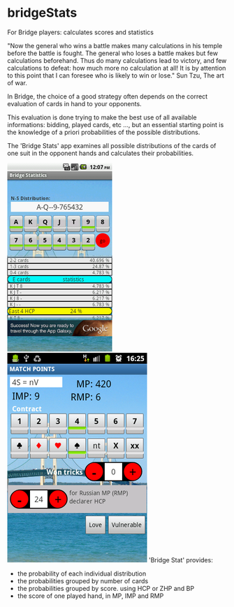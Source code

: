 # bridgeStats
For Bridge players: calculates scores and statistics

"Now the general who wins a battle makes many calculations in his temple before the battle is fought. 
The general who loses a battle makes but few calculations beforehand. 
Thus do many calculations lead to victory, and few calculations to defeat: how much more no calculation at all! 
It is by attention to this point that I can foresee who is likely to win or lose." 
  Sun Tzu, The art of war.

In Bridge, the choice of a good strategy often depends on the correct evaluation of cards in hand to your opponents.

This evaluation is done trying to make the best use of all available informations: bidding, played cards, etc ..., but an essential starting point is the knowledge of a priori probabilities of the possible distributions.

The 'Bridge Stats' app examines all possible distributions of the cards of one suit in the opponent hands and calculates  their  probabilities.

![stats](./img/device01.png)  ![score](./img/device04.png)
'Bridge Stat' provides:
-   the probability of each individual distribution
-   the probabilities grouped by number of cards
-  the probabilities grouped by score. using HCP or ZHP and BP
-  the score of one played hand, in MP, IMP and RMP
